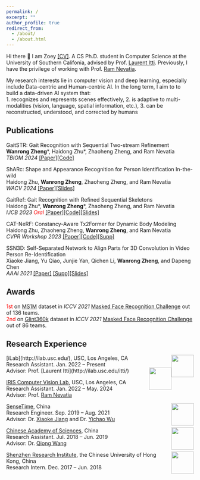 ```yaml
---
permalink: /
excerpt: ""
author_profile: true
redirect_from: 
  - /about/
  - /about.html
---
```

Hi there 👋 I am Zoey [\[CV\]](https://ZoeyZheng0.github.io/files/ZoeyZheng_USC_CS.pdf). A CS Ph.D. student in Computer Science at the University of Southern Califonia, advised by Prof. [Laurent Itti](http://ilab.usc.edu/itti/). Previously, I have the privilege of working with Prof. [Ram Nevatia](https://sites.usc.edu/iris-cvlab/professor-ram-nevatia/).

My research interests lie in computer vision and deep learning, especially include Data-centric and Human-centric AI. In the long term, I aim to to build a data-driven AI system that: <br> 1. recognizes and represents scenes effectively, 2. is adaptive to multi-modalities (vision, language, spatial information, etc.), 3. can be reconstructed, understood, and corrected by humans

## Publications
GaitSTR: Gait Recognition with Sequential Two-stream Refinement<br>
__Wanrong Zheng__\*, Haidong Zhu\*, Zhaoheng Zheng, and Ram Nevatia  
_TBIOM 2024_ [\[Paper\]](https://arxiv.org/abs/2404.02345)[\[Code\]](https://github.com/ZoeyZheng0/GaitSTR)

ShARc: Shape and Appearance Recognition for Person Identification In-the-wild<br>
Haidong Zhu, __Wanrong Zheng__, Zhaoheng Zheng, and Ram Nevatia  
_WACV 2024_ [\[Paper\]](https://arxiv.org/abs/2310.15946)[\[Slides\]](https://zoeyzheng0.github.io/files/ShARc/ShARc.pdf)

GaitRef: Gait Recognition with Refined Sequential Skeletons<br>
Haidong Zhu\*, __Wanrong Zheng__\*, Zhaoheng Zheng, and Ram Nevatia  
_IJCB 2023 <span style="color:red">Oral</span>_ [\[Paper\]](https://arxiv.org/abs/2304.07916)[\[Code\]](https://github.com/haidongz-usc/GaitRef)[\[Slides\]](https://ZoeyZheng0.github.io/files/GaitRef/pre.pdf)

CAT-NeRF: Constancy-Aware Tx2Former for Dynamic Body Modeling<br>
Haidong Zhu, Zhaoheng Zheng, __Wanrong Zheng__, and Ram Nevatia  
_CVPR Workshop 2023_ [\[Paper\]](https://arxiv.org/abs/2304.07915)[\[Code\]](https://github.com/haidongz-usc/CAT-NeRF)[\[Supp\]](https://zoeyzheng0.github.io/images/paper/zju_mocap.mp4) 

SSN3D: Self-Separated Network to Align Parts for 3D Convolution in Video Person Re-Identification<br> 
Xiaoke Jiang, Yu Qiao, Junjie Yan, Qichen Li, __Wanrong Zheng__, and Dapeng Chen  
_AAAI 2021_ [\[Paper\]](https://ojs.aaai.org/index.php/AAAI/article/view/16262) [\[Supp\]](https://ZoeyZheng0.github.io/files/SSN3D/appendix.pdf)[\[Slides\]](https://ZoeyZheng0.github.io/files/SSN3D/reid-3d.pdf)

## Awards
<span style="color:red">1st</span> on [MS1M](https://arxiv.org/abs/1607.08221) dataset in _ICCV 2021_ [Masked Face Recognition Challenge](https://arxiv.org/abs/2108.08191) out of 136 teams. <br>
<span style="color:red">2nd</span> on [Glint360k](https://paperswithcode.com/dataset/glint360k) dataset in _ICCV 2021_ [Masked Face Recognition Challenge](https://arxiv.org/abs/2108.08191) out of 86 teams.

## Research Experience
<img style="float: right;" src="https://zoeyzheng0.github.io/images/USC.png" width="60">
[iLab](http://ilab.usc.edu/), USC, Los Angeles, CA <br/>
Research Assistant. Jan. 2022 – Present <br/>
Advisor: Prof. [Laurent Itti](http://ilab.usc.edu/itti/)

<img style="float: right;" src="https://zoeyzheng0.github.io/images/USC.png" width="60" >

[IRIS Computer Vision Lab](https://sites.usc.edu/iris-cvlab/), USC, Los Angeles, CA <br/>
Research Assistant. Jan. 2022 – May. 2024 <br/>
Advisor: Prof. [Ram Nevatia](https://sites.usc.edu/iris-cvlab/professor-ram-nevatia/)

<img style="float: right;" src="https://zoeyzheng0.github.io/images/sensetime.png" width="60">

[SenseTime](https://www.sensetime.com/en), China <br/>
Research Engineer. Sep. 2019 – Aug. 2021 <br/>
Advisor: Dr. [Xiaoke Jiang](https://scholar.google.com/citations?user=aDf9fpkAAAAJ&hl=en) and Dr. [Yichao Wu](https://scholar.google.com/citations?user=20Its9kAAAAJ&hl=en)

<img style="float: right;" src="https://zoeyzheng0.github.io/images/siat-logo.png" width="60">

[Chinese Academy of Sciences](https://english.cas.cn/), China <br/>
Research Assistant. Jul. 2018 – Jun. 2019 <br/>
Advisor: Dr. [Qiong Wang](https://dblp.org/pid/65/3144-1.html)

<img style="float: right;" src="https://zoeyzheng0.github.io/images/cuhkri.png" width="60">

[Shenzhen Research Institute](https://www.cuhkri.org.cn/en.html), the Chinese University of Hong Kong, China <br/>
Research Intern. Dec. 2017 – Jun. 2018 <br/>